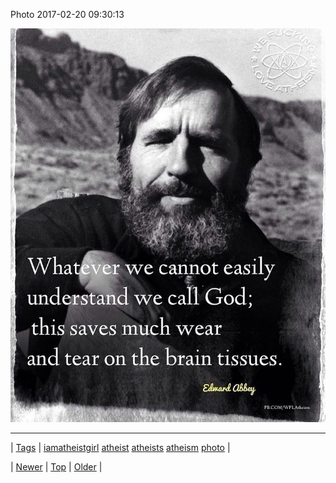 <!--
title: Photo 2017-02-20 09
date: 2020-06-28T15:27:00.150Z
tags: iamatheistgirl, atheist, atheists, atheism, photo
-->


Photo 2017-02-20 09:30:13

![](157478434627-0.jpg)

<!--BOTTOM-POST-NAVIGATION-->
---

| [Tags](tags.md) | [iamatheistgirl](tag-iamatheistgirl.md) [atheist](tag-atheist.md) [atheists](tag-atheists.md) [atheism](tag-atheism.md) [photo](tag-photo.md) |

| [Newer](157433057605.md) | [Top](index.md) | [Older](157536690494.md) |
